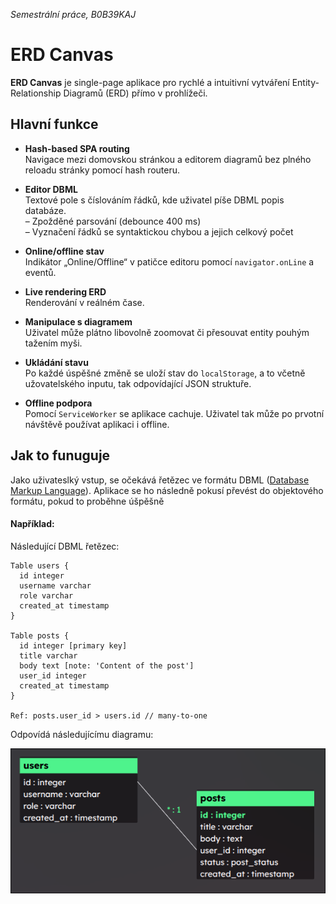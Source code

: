 *Semestrální práce, B0B39KAJ*
# ERD Canvas

**ERD Canvas** je single-page aplikace pro rychlé a intuitivní vytváření Entity-Relationship Diagramů (ERD) přímo v prohlížeči.


## Hlavní funkce

- **Hash-based SPA routing**  
  Navigace mezi domovskou stránkou a editorem diagramů bez plného reloadu stránky pomocí hash routeru.

- **Editor DBML**  
  Textové pole s číslováním řádků, kde uživatel píše DBML popis databáze.  
  – Zpožděné parsování (debounce 400 ms)  
  – Vyznačení řádků se syntaktickou chybou a jejich celkový počet

- **Online/offline stav**  
  Indikátor „Online/Offline“ v patičce editoru pomocí `navigator.onLine` a  eventů.

- **Live rendering ERD**   
  Renderování v reálném čase.

- **Manipulace s diagramem**  
  Uživatel může plátno libovolně zoomovat či přesouvat entity pouhým tažením myši.

- **Ukládání stavu**  
  Po každé úspěšné změně se uloží stav do `localStorage`, a to včetně užovatelského inputu, tak odpovídající JSON struktuře.

- **Offline podpora**  
  Pomocí `ServiceWorker` se aplikace cachuje. Uživatel tak může po prvotní návštěvě používat aplikaci i offline.


## Jak to funuguje
Jako uživateslký vstup, se očekává řetězec ve formátu DBML ([Database Markup Language](https://dbml.dbdiagram.io/home)). Aplikace se ho následně pokusí převést do objektového formátu, pokud to proběhne úšpěšně

#### Například:
Následující DBML řetězec:
```
Table users {
  id integer
  username varchar
  role varchar
  created_at timestamp
}

Table posts {
  id integer [primary key]
  title varchar
  body text [note: 'Content of the post']
  user_id integer
  created_at timestamp
}

Ref: posts.user_id > users.id // many-to-one
```

Odpovídá následujícímu diagramu:

![Příklad diagramu](example.png)